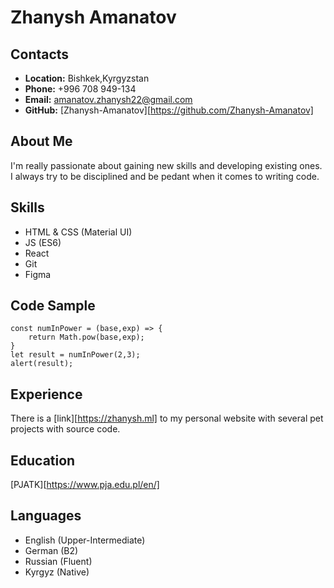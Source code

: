 # Zhanysh Amanatov
## Contacts
* **Location:** Bishkek,Kyrgyzstan
* **Phone:** +996 708 949-134
* **Email:** amanatov.zhanysh22@gmail.com
* **GitHub:** [Zhanysh-Amanatov][https://github.com/Zhanysh-Amanatov]

## About Me
I'm really passionate about gaining new skills and developing existing ones.  
I always try to be disciplined and be pedant when it comes to writing code.

## Skills
* HTML & CSS (Material UI)
* JS (ES6)
* React
* Git
* Figma

## Code Sample
```
const numInPower = (base,exp) => {
    return Math.pow(base,exp);
}
let result = numInPower(2,3);
alert(result);
```

## Experience
There is a [link][https://zhanysh.ml] to my personal website with several pet projects with source code.  

## Education
[PJATK][https://www.pja.edu.pl/en/]

## Languages
* English (Upper-Intermediate)
* German (B2)
* Russian (Fluent)
* Kyrgyz (Native)
